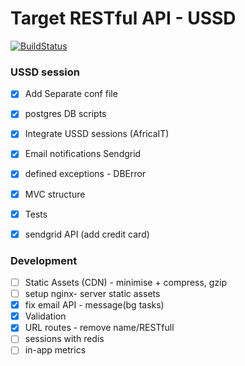 Target RESTful API - USSD
=========================

[![BuildStatus](https://travis-ci.org/ianjuma/recognise.png)](https://travis-ci.org/ianjuma/recognise)


### USSD session
- [x] Add Separate conf file
- [x] postgres DB scripts
- [x] Integrate USSD sessions (AfricaIT)
- [x] Email notifications Sendgrid
- [x] defined exceptions - DBError
- [x] MVC structure
- [x] Tests
- [x] sendgrid API (add credit card)


### Development
- [ ] Static Assets (CDN) - minimise + compress, gzip
- [ ] setup nginx- server static assets
- [x] fix email API - message(bg tasks)
- [x] Validation
- [x] URL routes - remove name/RESTfull
- [ ] sessions with redis
- [ ] in-app metrics
